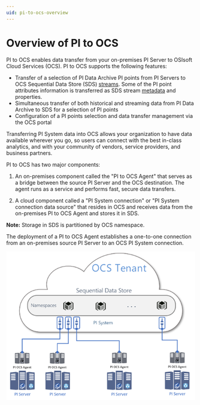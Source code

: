 ```yaml
---
uid: pi-to-ocs-overview
---
```


# Overview of PI to OCS

PI to OCS enables data transfer from your on-premises PI Server to OSIsoft Cloud Services (OCS). PI to OCS supports the following features:

* Transfer of a selection of PI Data Archive PI points from PI Servers to OCS Sequential Data Store (SDS) [streams](xref:sdsStreams). Some of the PI point attributes information is transferred as SDS stream [metadata](xref:sds-streams-metadata) and properties.
* Simultaneous transfer of both historical and streaming data from PI Data Archive to SDS for a selection of PI points
* Configuration of a PI points selection and data transfer management via the OCS portal

Transferring PI System data into OCS allows your organization to have data available wherever you go, so users can connect with the best in-class analytics, and with your community of vendors, service providers, and business partners.

PI to OCS has two major components:

1. An on-premises component called the "PI to OCS Agent" that serves as a bridge between the source PI Server and the OCS destination. The agent runs as a service and performs fast, secure data transfers.

2. A cloud component called a "PI System connection" or "PI System connection data source" that resides in OCS and receives data from the on-premises PI to OCS Agent and stores it in SDS.

**Note:** Storage in SDS is partitioned by OCS namespace.

The deployment of a PI to OCS Agent establishes a one-to-one connection from an on-premises source PI Server to an OCS PI System connection.

![PI to OCS](../../images/ocs-diagram.png)
